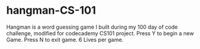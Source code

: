 # hangman-CS-101

Hangman is a word guessing game I built during my 100 day of code challenge, modified for codecademy CS101 project.
Press Y to begin a new Game.
Press N to exit game.
6 Lives per game.
